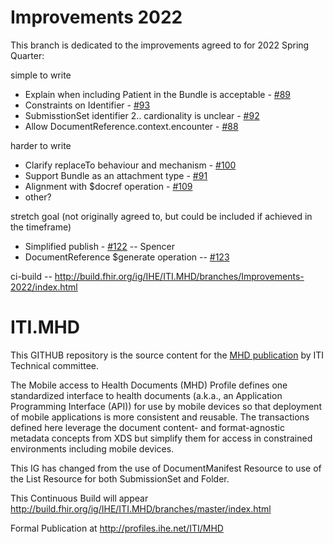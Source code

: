 # Improvements 2022

This branch is dedicated to the improvements agreed to for 2022 Spring Quarter:

simple to write
- Explain when including Patient in the Bundle is acceptable - [#89](https://github.com/IHE/ITI.MHD/issues/89)
- Constraints on Identifier - [#93](https://github.com/IHE/ITI.MHD/issues/93)
- SubmisstionSet identifier 2.. cardionality is unclear - [#92](https://github.com/IHE/ITI.MHD/issues/92)
- Allow DocumentReference.context.encounter - [#88](https://github.com/IHE/ITI.MHD/issues/88)

harder to write
- Clarify replaceTo behaviour and mechanism - [#100](https://github.com/IHE/ITI.MHD/issues/100)
- Support Bundle as an attachment type - [#91](https://github.com/IHE/ITI.MHD/issues/91)
- Alignment with $docref operation - [#109](https://github.com/IHE/ITI.MHD/issues/109)
- other?

stretch goal (not originally agreed to, but could be included if achieved in the timeframe)
- Simplified publish - [#122](https://github.com/IHE/ITI.MHD/issues/122) -- Spencer
- DocumentReference $generate operation -- [#123](https://github.com/IHE/ITI.MHD/issues/123)

ci-build -- http://build.fhir.org/ig/IHE/ITI.MHD/branches/Improvements-2022/index.html

# ITI.MHD 
This GITHUB repository is the source content for the [MHD publication](https://profiles.ihe.net/ITI/MHD/) by ITI Technical committee. 

The Mobile access to Health Documents (MHD) Profile defines one standardized interface to 
health documents (a.k.a., an Application Programming Interface (API)) for use by mobile devices 
so that deployment of mobile applications is more consistent and reusable. 
The transactions defined here leverage the document content- and format-agnostic metadata concepts 
from XDS but simplify them for access in constrained environments including mobile devices. 

This IG has changed from the use of DocumentManifest Resource to use of the List Resource for both SubmissionSet and Folder.
 
This Continuous Build will appear http://build.fhir.org/ig/IHE/ITI.MHD/branches/master/index.html

Formal Publication at http://profiles.ihe.net/ITI/MHD


